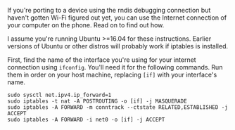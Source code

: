 If you're porting to a device using the rndis debugging connection but haven't gotten Wi-Fi figured out yet, you can use the Internet connection of your computer on the phone. Read on to find out how.

I assume you're running Ubuntu >=16.04 for these instructions. Earlier versions of Ubuntu or other distros will probably work if iptables is installed.

First, find the name of the interface you're using for your internet connection using `ifconfig`. You'll need it for the following commands. Run them in order on your host machine, replacing `[if]` with your interface's name.

```
sudo sysctl net.ipv4.ip_forward=1
sudo iptables -t nat -A POSTROUTING -o [if] -j MASQUERADE
sudo iptables -A FORWARD -m conntrack --ctstate RELATED,ESTABLISHED -j ACCEPT
sudo iptables -A FORWARD -i net0 -o [if] -j ACCEPT
```